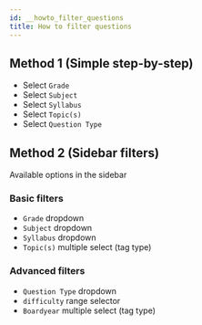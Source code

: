 ```yaml
---
id: __howto_filter_questions
title: How to filter questions
---
```


## Method 1 (Simple step-by-step)

- Select `Grade`
- Select `Subject`
- Select `Syllabus`
- Select `Topic(s)`
- Select `Question Type`

## Method 2 (Sidebar filters)

Available options in the sidebar

### Basic filters

- `Grade` dropdown
- `Subject` dropdown
- `Syllabus` dropdown
- `Topic(s)` multiple select (tag type)

### Advanced filters

- `Question Type` dropdown
- `difficulty` range selector
- `Boardyear` multiple select (tag type)
